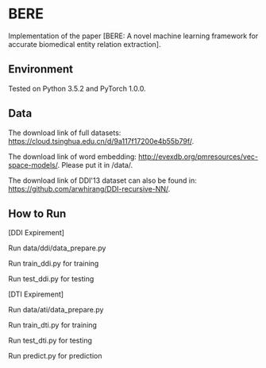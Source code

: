 # BERE
Implementation of the paper [BERE: A novel machine learning framework for accurate biomedical entity relation extraction].

## Environment
Tested on Python 3.5.2 and PyTorch 1.0.0.

## Data
The download link of full datasets: https://cloud.tsinghua.edu.cn/d/9a117f17200e4b55b79f/.

The download link of word embedding: http://evexdb.org/pmresources/vec-space-models/. Please put it in /data/.

The download link of DDI'13 dataset can also be found in: https://github.com/arwhirang/DDI-recursive-NN/.

## How to Run
[DDI Expirement]

Run data/ddi/data_prepare.py

Run train_ddi.py for training

Run test_ddi.py for testing


[DTI Expirement]

Run data/ati/data_prepare.py

Run train_dti.py for training

Run test_dti.py for testing

Run predict.py for prediction
